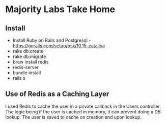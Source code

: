 # Majority Labs Take Home

## Install

- Install Ruby on Rails and Postgresql - https://gorails.com/setup/osx/10.15-catalina
- rake db:create
- rake db:migrate
- brew install redis
- redis-server
- bundle install
- rails s

## Use of Redis as a Caching Layer

I used Redis to cache the user in a private callback in the Users controller.
The logic being if the user is cached in memory, it can prevent doing a DB lookup.
The user is saved to cache on creation and upon lookup.
